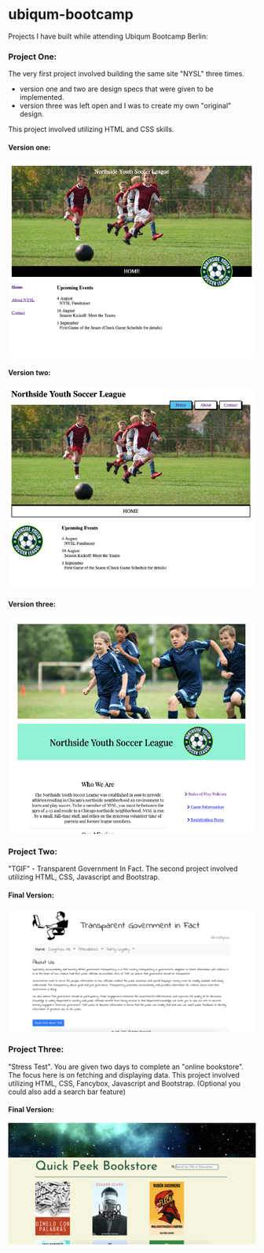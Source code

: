 # ubiqum-bootcamp

Projects I have built while attending Ubiqum Bootcamp Berlin:

### Project One:

The very first project involved building the same site "NYSL" three times.
- version one and two are design specs that were given to be implemented.
- version three was left open and I was to create my own "original" design.

This project involved utilizing HTML and CSS skills.

#### Version one:
![Alt text](project_screenshots/nysl_v1.png "Version One")

#### Version two:
![Alt text](project_screenshots/nysl_v2.png "Version One")

#### Version three:
![Alt text](project_screenshots/nysl_v3.png "Version One")

### Project Two:

"TGIF" - Transparent Government In Fact.
The second project involved utilizing HTML, CSS, Javascript and Bootstrap.

#### Final Version:
![Alt text](project_screenshots/tgif.png "Final Version")

### Project Three:

"Stress Test". You are given two days to complete an "online bookstore". The focus here is on
fetching and displaying data. This project involved utilizing HTML, CSS, Fancybox, Javascript and Bootstrap.
(Optional you could also add a search bar feature)

#### Final Version:
![Alt text](project_screenshots/quickpeek.png "Final Version")

